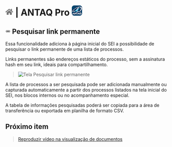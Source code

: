 # [![Home](../img/home.png)](../) |  ANTAQ Pro ![Icone](../img/icon-32.png)

## ![ANTAQ Pro Alinhar texto](../img/icon-linkpermanente.png) Pesquisar link permanente

Essa funcionalidade adiciona à página inicial do SEI a possibilidade de pesquisar o link permanente de uma lista de processos.

Links permanentes são endereços estáticos do processo, sem a assinatura hash em seu link, ideais para compartilhamento.

> ![Tela Pesquisar link permanente](../img/tela-linkpermanente.gif) 
 
A lista de processos a ser pesquisada pode ser adicionada manualmente ou capturada automaticamente 
a partir dos processos listados na tela inicial do SEI, nos blocos internos ou no acompanhamento especial.

A tabela de informações pesquisadas poderá ser copiada para a área de transferência ou exportada em planilha de formato CSV.

## Próximo item

> [Reproduzir vídeo na visualização de documentos](../pages/PLAYVIDEO.md)
